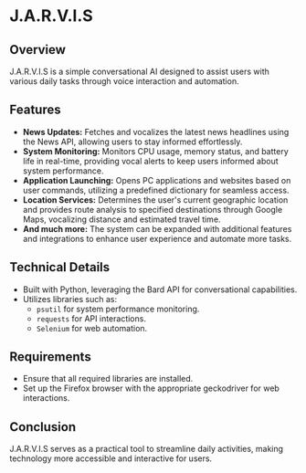 # J.A.R.V.I.S

## Overview
J.A.R.V.I.S is a simple conversational AI designed to assist users with various daily tasks through voice interaction and automation.

## Features
- **News Updates:** Fetches and vocalizes the latest news headlines using the News API, allowing users to stay informed effortlessly.
- **System Monitoring:** Monitors CPU usage, memory status, and battery life in real-time, providing vocal alerts to keep users informed about system performance.
- **Application Launching:** Opens PC applications and websites based on user commands, utilizing a predefined dictionary for seamless access.
- **Location Services:** Determines the user's current geographic location and provides route analysis to specified destinations through Google Maps, vocalizing distance and estimated travel time.
- **And much more:** The system can be expanded with additional features and integrations to enhance user experience and automate more tasks.

## Technical Details
- Built with Python, leveraging the Bard API for conversational capabilities.
- Utilizes libraries such as:
  - `psutil` for system performance monitoring.
  - `requests` for API interactions.
  - `Selenium` for web automation.
  
## Requirements
- Ensure that all required libraries are installed.
- Set up the Firefox browser with the appropriate geckodriver for web interactions.

## Conclusion
J.A.R.V.I.S serves as a practical tool to streamline daily activities, making technology more accessible and interactive for users.
